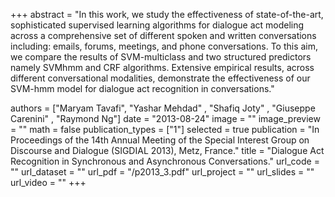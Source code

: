+++
abstract = "In this work, we study the effectiveness of state-of-the-art, sophisticated supervised learning algorithms for dialogue act modeling across a comprehensive set of different spoken and written conversations including: emails, forums, meetings, and phone conversations. To this aim, we compare the results of SVM-multiclass and two structured predictors namely SVMhmm and CRF algorithms. Extensive empirical results, across different conversational modalities, demonstrate the effectiveness of our SVM-hmm model for dialogue act recognition in conversations."

authors = ["Maryam Tavafi", "Yashar Mehdad" , "Shafiq Joty" , "Giuseppe Carenini" , "Raymond Ng"]
date = "2013-08-24"
image = ""
image_preview = ""
math = false
publication_types = ["1"]
selected = true
publication = "In Proceedings of the 14th Annual Meeting of the Special Interest Group on Discourse and Dialogue (SIGDIAL 2013), Metz, France."
title = "Dialogue Act Recognition in Synchronous and Asynchronous Conversations."
url_code = ""
url_dataset = ""
url_pdf = "/p2013_3.pdf"
url_project = ""
url_slides = ""
url_video = ""
+++


